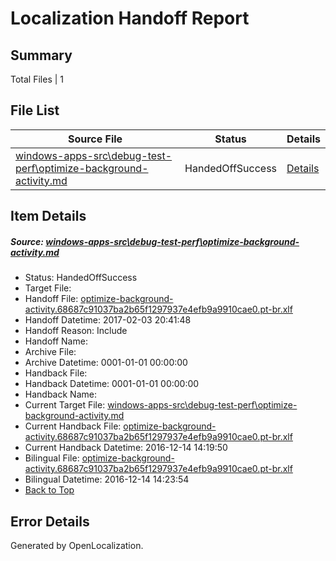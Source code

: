 # <a name='report-top'></a> Localization Handoff Report

## Summary
 Total Files | 1

## File List
 Source File | Status | Details 
 ----------- | ------ | ------- 
 [windows-apps-src\debug-test-perf\optimize-background-activity.md](https://cpubwin.visualstudio.com/windows-uwp/_git/windows-uwp/commit/f2849db6e53c0d0661b066e42aa1f10b9408c1cb?path=windows-apps-src%2Fdebug-test-perf%2Foptimize-background-activity.md&_a=contents) | HandedOffSuccess | [Details](#9553873b49b1494e6d93bbac9cf0bedb510f37772387)

## Item Details
##### <a name='9553873b49b1494e6d93bbac9cf0bedb510f37772387'></a> Source: [windows-apps-src\debug-test-perf\optimize-background-activity.md](https://cpubwin.visualstudio.com/windows-uwp/_git/windows-uwp/commit/f2849db6e53c0d0661b066e42aa1f10b9408c1cb?path=windows-apps-src%2Fdebug-test-perf%2Foptimize-background-activity.md&_a=contents)
* Status: HandedOffSuccess
* Target File: 
* Handoff File: [optimize-background-activity.68687c91037ba2b65f1297937e4efb9a9910cae0.pt-br.xlf](https://cpubwin.visualstudio.com/windows-uwp/_git/WDCLib.handoff/commit/3fcdccd4c2821b852e9695cd24a619eef28bd2be?path=ol-handoff%2Fcpubwin%2Fwindows-uwp.pt-br%2Fmaster%2Foptimize-background-activity.68687c91037ba2b65f1297937e4efb9a9910cae0.pt-br.xlf&_a=contents)
* Handoff Datetime: 2017-02-03 20:41:48
* Handoff Reason: Include
* Handoff Name: 
* Archive File: 
* Archive Datetime: 0001-01-01 00:00:00
* Handback File: 
* Handback Datetime: 0001-01-01 00:00:00
* Handback Name: 
* Current Target File: [windows-apps-src\debug-test-perf\optimize-background-activity.md](https://cpubwin.visualstudio.com/windows-uwp/_git/windows-uwp.pt-br/commit/0b0dd9c9de09bd614276fdcd31b4561e5ac784c7?path=windows-apps-src%2Fdebug-test-perf%2Foptimize-background-activity.md&_a=contents)
* Current Handback File: [optimize-background-activity.68687c91037ba2b65f1297937e4efb9a9910cae0.pt-br.xlf](https://cpubwin.visualstudio.com/windows-uwp/_git/WDCLib.handback/commit/c76e98828dfa587edbee98aac630a5cc90bb2853?path=ol-handback%2Fcpubwin%2Fwindows-uwp.pt-br%2Fmaster%2Foptimize-background-activity.68687c91037ba2b65f1297937e4efb9a9910cae0.pt-br.xlf&_a=contents)
* Current Handback Datetime: 2016-12-14 14:19:50
* Bilingual File: [optimize-background-activity.68687c91037ba2b65f1297937e4efb9a9910cae0.pt-br.xlf](https://cpubwin.visualstudio.com/windows-uwp/_git/WDCLib.handback/commit/c76e98828dfa587edbee98aac630a5cc90bb2853?path=ol-handback%2Fcpubwin%2Fwindows-uwp.pt-br%2Fmaster%2Foptimize-background-activity.68687c91037ba2b65f1297937e4efb9a9910cae0.pt-br.xlf&_a=contents)
* Bilingual Datetime: 2016-12-14 14:23:54
* [Back to Top](#report-top)


## Error Details

Generated by OpenLocalization.
